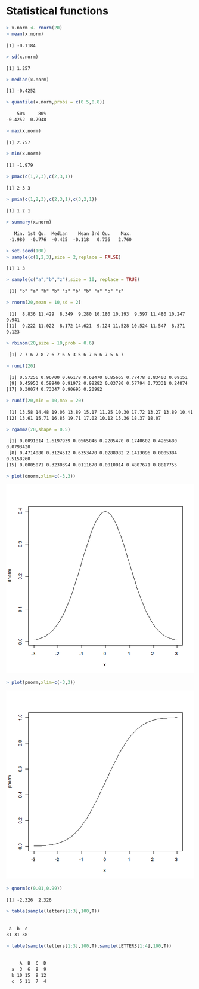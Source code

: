 

# Statistical functions


```r
> x.norm <- rnorm(20)
> mean(x.norm)
```

```
[1] -0.1184
```

```r
> sd(x.norm)
```

```
[1] 1.257
```

```r
> median(x.norm)
```

```
[1] -0.4252
```

```r
> quantile(x.norm,probs = c(0.5,0.8))
```

```
    50%     80% 
-0.4252  0.7948 
```

```r
> max(x.norm)
```

```
[1] 2.757
```

```r
> min(x.norm)
```

```
[1] -1.979
```

```r
> pmax(c(1,2,3),c(2,3,1))
```

```
[1] 2 3 3
```

```r
> pmin(c(1,2,3),c(2,3,1),c(3,2,1))
```

```
[1] 1 2 1
```

```r
> summary(x.norm)
```

```
   Min. 1st Qu.  Median    Mean 3rd Qu.    Max. 
 -1.980  -0.776  -0.425  -0.118   0.736   2.760 
```

```r
> set.seed(100)
> sample(c(1,2,3),size = 2,replace = FALSE)
```

```
[1] 1 3
```

```r
> sample(c("a","b","z"),size = 10, replace = TRUE)
```

```
 [1] "b" "a" "b" "b" "z" "b" "b" "a" "b" "z"
```

```r
> rnorm(20,mean = 10,sd = 2)
```

```
 [1]  8.836 11.429  8.349  9.280 10.180 10.193  9.597 11.480 10.247  9.941
[11]  9.222 11.022  8.172 14.621  9.124 11.528 10.524 11.547  8.371  9.123
```

```r
> rbinom(20,size = 10,prob = 0.6)
```

```
 [1] 7 7 6 7 8 7 6 7 6 5 3 5 6 7 6 6 7 5 6 7
```

```r
> runif(20)
```

```
 [1] 0.57256 0.96700 0.66178 0.62470 0.85665 0.77478 0.83403 0.09151
 [9] 0.45953 0.59940 0.91972 0.98282 0.03780 0.57794 0.73331 0.24874
[17] 0.30074 0.73347 0.90695 0.20982
```

```r
> runif(20,min = 10,max = 20)
```

```
 [1] 13.58 14.48 19.06 13.89 15.17 11.25 10.30 17.72 13.27 13.89 10.41
[12] 13.61 15.71 16.85 19.71 17.02 10.12 15.36 18.37 18.07
```

```r
> rgamma(20,shape = 0.5)
```

```
 [1] 0.0091814 1.6197939 0.0565046 0.2205470 0.1740602 0.4265680 0.0793420
 [8] 0.4714080 0.3124512 0.6353470 0.0288982 2.1413096 0.0005384 0.5158260
[15] 0.0005071 0.3230394 0.0111670 0.0010014 0.4807671 0.8817755
```

```r
> plot(dnorm,xlim=c(-3,3))
```

![plot of chunk unnamed-chunk-1](figure/unnamed-chunk-11.png) 

```r
> plot(pnorm,xlim=c(-3,3))
```

![plot of chunk unnamed-chunk-1](figure/unnamed-chunk-12.png) 

```r
> qnorm(c(0.01,0.99))
```

```
[1] -2.326  2.326
```

```r
> table(sample(letters[1:3],100,T))
```

```

 a  b  c 
31 31 38 
```

```r
> table(sample(letters[1:3],100,T),sample(LETTERS[1:4],100,T))
```

```
   
     A  B  C  D
  a  3  6  9  9
  b 10 15  9 12
  c  5 11  7  4
```

